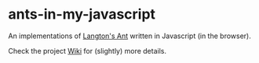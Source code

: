 # ants-in-my-javascript
An implementations of [Langton's Ant](https://en.wikipedia.org/wiki/Langton%27s_ant) written in Javascript (in the browser).

Check the project [Wiki](https://github.com/jmax315/ants-in-my-javascript/wiki) for (slightly) more details.
